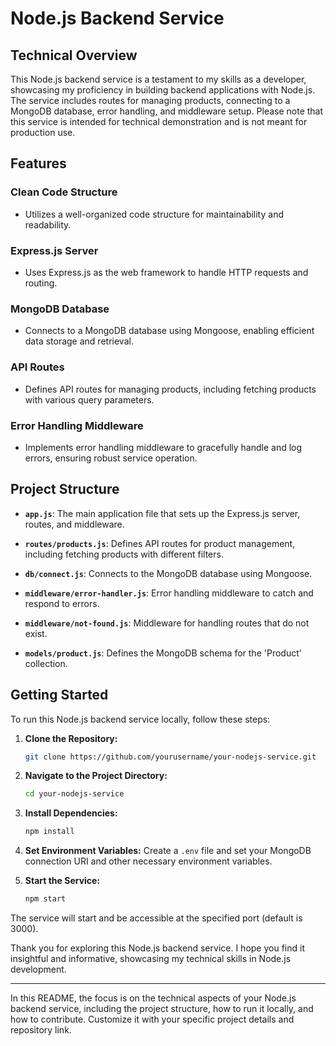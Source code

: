 

# Node.js Backend Service

## Technical Overview

This Node.js backend service is a testament to my skills as a developer, showcasing my proficiency in building backend applications with Node.js. The service includes routes for managing products, connecting to a MongoDB database, error handling, and middleware setup. Please note that this service is intended for technical demonstration and is not meant for production use.

## Features

### Clean Code Structure

- Utilizes a well-organized code structure for maintainability and readability.

### Express.js Server

- Uses Express.js as the web framework to handle HTTP requests and routing.

### MongoDB Database

- Connects to a MongoDB database using Mongoose, enabling efficient data storage and retrieval.

### API Routes

- Defines API routes for managing products, including fetching products with various query parameters.

### Error Handling Middleware

- Implements error handling middleware to gracefully handle and log errors, ensuring robust service operation.

## Project Structure

- **`app.js`**: The main application file that sets up the Express.js server, routes, and middleware.

- **`routes/products.js`**: Defines API routes for product management, including fetching products with different filters.

- **`db/connect.js`**: Connects to the MongoDB database using Mongoose.

- **`middleware/error-handler.js`**: Error handling middleware to catch and respond to errors.

- **`middleware/not-found.js`**: Middleware for handling routes that do not exist.

- **`models/product.js`**: Defines the MongoDB schema for the 'Product' collection.

## Getting Started

To run this Node.js backend service locally, follow these steps:

1. **Clone the Repository:**
   ```bash
   git clone https://github.com/yourusername/your-nodejs-service.git
   ```

2. **Navigate to the Project Directory:**
   ```bash
   cd your-nodejs-service
   ```

3. **Install Dependencies:**
   ```bash
   npm install
   ```

4. **Set Environment Variables:**
   Create a `.env` file and set your MongoDB connection URI and other necessary environment variables.

5. **Start the Service:**
   ```bash
   npm start
   ```

The service will start and be accessible at the specified port (default is 3000).


Thank you for exploring this Node.js backend service. I hope you find it insightful and informative, showcasing my technical skills in Node.js development.

---

In this README, the focus is on the technical aspects of your Node.js backend service, including the project structure, how to run it locally, and how to contribute. Customize it with your specific project details and repository link.
